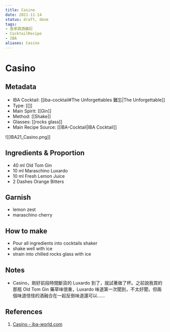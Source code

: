 ```yaml
---
title: Casino
date: 2021-11-14
status: draft, done
tags:
- 居家調酒雜記
- CocktailRecipe
- IBA
aliases: Casino
---
```

# Casino

## Metadata
- IBA Cocktail: [[iba-cocktail#The Unforgettables 難忘|The Unforgettable]]
- Type: [[]]
- Main Spirit: [[Gin]]
- Method: [[Shake]]
- Glasses: [[rocks glass]]
- Main Recipe Source: [[IBA-Cocktail|IBA Cocktail]]

![[IBA21_Casino.png]]

## Ingredients & Proportion
- 40 ml Old Tom Gin
- 10 ml Maraschino Luxardo
- 10 ml Fresh Lemon Juice
- 2 Dashes Orange Bitters

## Garnish
- lemon zest
- maraschino cherry

## How to make
- Pour all ingredients into cocktails shaker
- shake well with ice
- strain into chilled rocks glass with ice

## Notes
- Casino，剛好前段時間斷貨的 Luxardo 到了，就試著做了杯。之前說我買的那瓶 Old Tom Gin 藥草味很重，Luxardo 味道第一次聞到，不太好聞，但兩個味道怪怪的酒融合在一起反倒味道還可以……

## References
1.  [Casino - iba-world.com](https://iba-world.com/casino/)
